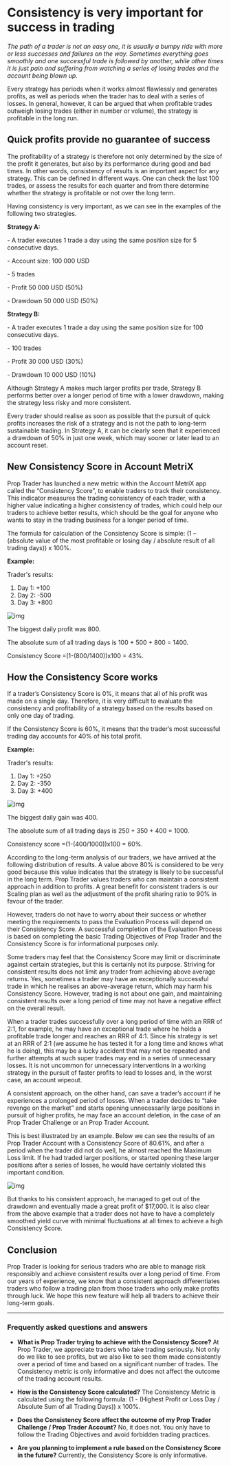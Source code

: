 # Consistency is very important for success in trading

_The path of a trader is not an easy one, it is usually a bumpy ride with more or less successes and
failures on the way. Sometimes everything goes smoothly and one successful trade is followed by
another, while other times it is just pain and suffering from watching a series of losing trades and
the account being blown up._

Every strategy has periods when it works almost flawlessly and generates profits, as well as periods
when the trader has to deal with a series of losses. In general, however, it can be argued that when
profitable trades outweigh losing trades (either in number or volume), the strategy is profitable in
the long run.

## Quick profits provide no guarantee of success

The profitability of a strategy is therefore not only determined by the size of the profit it
generates, but also by its performance during good and bad times. In other words, consistency of
results is an important aspect for any strategy. This can be defined in different ways. One can
check the last 100 trades, or assess the results for each quarter and from there determine whether
the strategy is profitable or not over the long term.

Having consistency is very important, as we can see in the examples of the following two strategies.

**Strategy A:**

\- A trader executes 1 trade a day using the same position size for 5 consecutive days.

\- Account size: 100 000 USD

\- 5 trades

\- Profit 50 000 USD (50%)

\- Drawdown 50 000 USD (50%)

**Strategy B:**

\- A trader executes 1 trade a day using the same position size for 100 consecutive days.

\- 100 trades

\- Profit 30 000 USD (30%)

\- Drawdown 10 000 USD (10%)

Although Strategy A makes much larger profits per trade, Strategy B performs better over a longer
period of time with a lower drawdown, making the strategy less risky and more consistent.

Every trader should realise as soon as possible that the pursuit of quick profits increases the risk
of a strategy and is not the path to long-term sustainable trading. In Strategy A, it can be clearly
seen that it experienced a drawdown of 50% in just one week, which may sooner or later lead to an
account reset.

## New Consistency Score in Account MetriX

Prop Trader has launched a new metric within the Account MetriX app called the “Consistency Score”,
to enable traders to track their consistency. This indicator measures the trading consistency of
each trader, with a higher value indicating a higher consistency of trades, which could help our
traders to achieve better results, which should be the goal for anyone who wants to stay in the
trading business for a longer period of time.

The formula for calculation of the Consistency Score is simple: (1 – (absolute value of the most
profitable or losing day / absolute result of all trading days)) x 100%.

**Example:**

Trader's results:

1. Day 1: +100
2. Day 2: -500
3. Day 3: +800

![img](/files/Consist-priklad-1.jpg)

The biggest daily profit was 800.

The absolute sum of all trading days is 100 + 500 + 800 = 1400.

Consistency Score =(1-(800/1400))x100 = 43%.

## How the Consistency Score works

If a trader’s Consistency Score is 0%, it means that all of his profit was made on a single day.
Therefore, it is very difficult to evaluate the consistency and profitability of a strategy based on
the results based on only one day of trading.

If the Consistency Score is 60%, it means that the trader’s most successful trading day accounts for
40% of his total profit.

**Example:**

Trader's results:

1. Day 1: +250
2. Day 2: -350
3. Day 3: +400

![img](/files/Consist-priklad-2.jpg)

The biggest daily gain was 400.

The absolute sum of all trading days is 250 + 350 + 400 = 1000.

Consistency score =(1-(400/1000))x100 = 60%.

According to the long-term analysis of our traders, we have arrived at the following distribution of
results. A value above 80% is considered to be very good because this value indicates that the
strategy is likely to be successful in the long term. Prop Trader values traders who can maintain a
consistent approach in addition to profits. A great benefit for consistent traders is our Scaling
plan as well as the adjustment of the profit sharing ratio to 90% in favour of the trader.

However, traders do not have to worry about their success or whether meeting the requirements to
pass the Evaluation Process will depend on their Consistency Score. A successful completion of the
Evaluation Process is based on completing the basic Trading Objectives of Prop Trader and the
Consistency Score is for informational purposes only.

Some traders may feel that the Consistency Score may limit or discriminate against certain
strategies, but this is certainly not its purpose. Striving for consistent results does not limit
any trader from achieving above average returns. Yes, sometimes a trader may have an exceptionally
successful trade in which he realises an above-average return, which may harm his Consistency Score.
However, trading is not about one gain, and maintaining consistent results over a long period of
time may not have a negative effect on the overall result.

When a trader trades successfully over a long period of time with an RRR of 2:1, for example, he may
have an exceptional trade where he holds a profitable trade longer and reaches an RRR of 4:1. Since
his strategy is set at an RRR of 2:1 (we assume he has tested it for a long time and knows what he
is doing), this may be a lucky accident that may not be repeated and further attempts at such super
trades may end in a series of unnecessary losses. It is not uncommon for unnecessary interventions
in a working strategy in the pursuit of faster profits to lead to losses and, in the worst case, an
account wipeout.

A consistent approach, on the other hand, can save a trader’s account if he experiences a prolonged
period of losses. When a trader decides to “take revenge on the market” and starts opening
unnecessarily large positions in pursuit of higher profits, he may face an account deletion, in the
case of an Prop Trader Challenge or an Prop Trader Account.

This is best illustrated by an example. Below we can see the results of an Prop Trader Account with
a Consistency Score of 80.61%, and after a period when the trader did not do well, he almost reached
the Maximum Loss limit. If he had traded larger positions, or started opening these larger positions
after a series of losses, he would have certainly violated this important condition.

![img](/files/Consist-graf.png)

But thanks to his consistent approach, he managed to get out of the drawdown and eventually made a
great profit of $17,000. It is also clear from the above example that a trader does not have to have
a completely smoothed yield curve with minimal fluctuations at all times to achieve a high
Consistency Score.

## Conclusion

Prop Trader is looking for serious traders who are able to manage risk responsibly and achieve
consistent results over a long period of time. From our years of experience, we know that a
consistent approach differentiates traders who follow a trading plan from those traders who only
make profits through luck. We hope this new feature will help all traders to achieve their long-term
goals.

---

### Frequently asked questions and answers

- **What is Prop Trader trying to achieve with the Consistency Score?** At Prop Trader, we
  appreciate traders who take trading seriously. Not only do we like to see profits, but we also
  like to see them made consistently over a period of time and based on a significant number of
  trades. The Consistency metric is only informative and does not affect the outcome of the trading
  account results.

- **How is the Consistency Score calculated?** The Consistency Metric is calculated using the
  following formula: (1 - (Highest Profit or Loss Day / Absolute Sum of all Trading Days)) x 100%.

- **Does the Consistency Score affect the outcome of my Prop Trader Challenge / Prop Trader
  Account?** No, it does not. You only have to follow the Trading Objectives and avoid forbidden
  trading practices.

- **Are you planning to implement a rule based on the Consistency Score in the future?** Currently,
  the Consistency Score is only informative.
